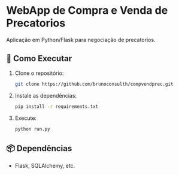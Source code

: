 # WebApp de Compra e Venda de Precatorios  

Aplicação em Python/Flask para negociação de precatorios.

## 🚀 Como Executar  
1. Clone o repositório:  
   ```bash
   git clone https://github.com/brunoconsulth/compvendprec.git
   ```
2. Instale as dependências:  
   ```bash
   pip install -r requirements.txt
   ```
3. Execute:  
   ```bash
   python run.py
   ```
## 📦 Dependências  
- Flask, SQLAlchemy, etc.
